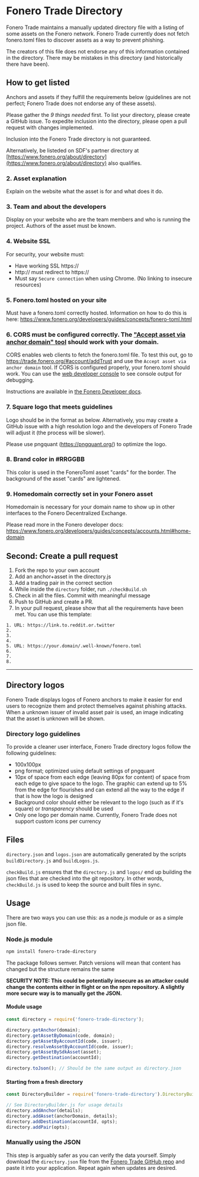 # Fonero Trade Directory
Fonero Trade maintains a manually updated directory file with a listing of some assets on the Fonero network. Fonero Trade currently does not fetch fonero.toml files to discover assets as a way to prevent phishing.

The creators of this file does not endorse any of this information contained in the directory. There may be mistakes in this directory (and historically there have been).


## How to get listed
Anchors and assets if they fulfill the requirements below (guidelines are not perfect; Fonero Trade does not endorse any of these assets).

Please gather the *9 things needed* first. To list your directory, please create a GitHub issue. To expedite inclusion into the directory, please open a pull request with changes implemented.

Inclusion into the Fonero Trade directory is not guaranteed.

Alternatively, be listeded on SDF's partner directory at [https://www.fonero.org/about/directory](https://www.fonero.org/about/directory) also qualifies.

### 2. Asset explanation
Explain on the website what the asset is for and what does it do.

### 3. Team and about the developers
Display on your website who are the team members and who is running the project. Authors of the asset must be known.

### 4. Website SSL
For security, your website must:
- Have working SSL https://
- http:// must redirect to https://
- Must say `Secure connection` when using Chrome. (No linking to insecure resources)

### 5. Fonero.toml hosted on your site
Must have a fonero.toml correctly hosted. Information on how to do this is here: https://www.fonero.org/developers/guides/concepts/fonero-toml.html

### 6. CORS must be configured correctly. The ["Accept asset via anchor domain" tool](https://trade.fonero.org/#account/addTrust) should work with your domain.
CORS enables web clients to fetch the fonero.toml file. To test this out, go to https://trade.fonero.org/#account/addTrust and use the `Accept asset via anchor domain` tool. If CORS is configured properly, your fonero.toml should work. You can use the [web developer console](https://developers.google.com/web/tools/chrome-devtools/) to see console output for debugging.

Instructions are available in [the Fonero Developer docs](https://www.fonero.org/developers/guides/concepts/fonero-toml.html#enabling-cross-origin-resource-sharing-cors).

### 7. Square logo that meets guidelines
Logo should be in the format as below. Alternatively, you may create a GitHub issue with a high resolution logo and the developers of Fonero Trade will adjust it (the process will be slower).

Please use pngquant (https://pngquant.org/) to optimize the logo.

### 8. Brand color in #RRGGBB
This color is used in the FoneroToml asset "cards" for the border. The background of the asset "cards" are lightened.

### 9. Homedomain correctly set in your Fonero asset
Homedomain is necessary for your domain name to show up in other interfaces to the Fonero Decentralized Exchange.

Please read more in the Fonero developer docs: https://www.fonero.org/developers/guides/concepts/accounts.html#home-domain

## Second: Create a pull request
1. Fork the repo to your own account
2. Add an anchor+asset in the directory.js
3. Add a trading pair in the correct section
4. While inside the `directory` folder, run `./checkBuild.sh`
5. Check in all the files. Commit with meaningful message
6. Push to GitHub and create a PR.
7. In your pull request, please show that all the requirements have been met. You can use this template:

```
1. URL: https://link.to.reddit.or.twitter
2.
3.
4.
5. URL: https://your.domain/.well-known/fonero.toml
6.
7.
8.
```

------------------------

## Directory logos
Fonero Trade displays logos of Fonero anchors to make it easier for end users to recognize them and protect themselves against phishing attacks. When a unknown issuer of invalid asset pair is used, an image indicating that the asset is unknown will be shown.

### Directory logo guidelines
To provide a cleaner user interface, Fonero Trade directory logos follow the following guidelines:
- 100x100px
- png format; optimized using default settings of pngquant
- 10px of space from each edge (leaving 80px for content) of space from each edge to give space to the logo. The graphic can extend up to 5% from the edge for flourishes and can extend all the way to the edge if that is how the logo is designed
- Background color should either be relevant to the logo (such as if it's square) or *transparency* should be used
- Only one logo per domain name. Currently, Fonero Trade does not support custom icons per currency


## Files
`directory.json` and `logos.json` are automatically generated by the scripts `buildDirectory.js` and `buildLogos.js`.

`checkBuild.js` ensures that the `directory.js` and `logos/` end up building the json files that are checked into the git repository. In other words, `checkBuild.js` is used to keep the source and built files in sync.

## Usage
There are two ways you can use this: as a node.js module or as a simple json file.

### Node.js module
```sh
npm install fonero-trade-directory
```

The package follows semver. Patch versions will mean that content has changed but the structure remains the same

**SECURITY NOTE: This could be potentially insecure as an attacker could change the contents either in flight or on the npm repository. A slightly more secure way is to manually get the JSON.**

#### Module usage
```js
const directory = require('fonero-trade-directory');

directory.getAnchor(domain);
directory.getAssetByDomain(code, domain);
directory.getAssetByAccountId(code, issuer);
directory.resolveAssetByAccountId(code, issuer);
directory.getAssetBySdkAsset(asset);
directory.getDestination(accountId);

directory.toJson(); // Should be the same output as directory.json
```

#### Starting from a fresh directory
```js
const DirectoryBuilder = require('fonero-trade-directory').DirectoryBuilder;

// See DirectoryBuilder.js for usage details
directory.addAnchor(details);
directory.addAsset(anchorDomain, details);
directory.addDestination(accountId, opts);
directory.addPair(opts);
```

### Manually using the JSON
This step is arguably safer as you can verify the data yourself. Simply download the `directory.json` file from the [Fonero Trade GitHub repo](https://github.com/fonero-project/fonero-trade/tree/master/directory/) and paste it into your application. Repeat again when updates are desired.
